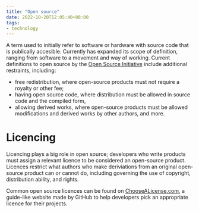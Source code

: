 ```yaml
---
title: "Open source"
date: 2022-10-20T12:05:40+08:00
tags:
- technology
---
```


A term used to initially refer to software or hardware with source code that is publically accesible. Currently has expanded its scope of definition, ranging from software to a movement and way of working. Current definitions to open source by the [Open Source Initiative](https://opensource.org/osd) include additional restraints, including:

- free redistribution, where open-source products must not require a royalty or other fee;
- having open source code, where distribution must be allowed in source code and the compiled form,
- allowing derived works, where open-source products must be allowed modifications and derived works by other authors, and more.

# Licencing

Licencing plays a big role in open source; developers who write products must assign a relevant licence to be considered an open-source product. Licences restrict what authors who make deriviations from an original open-source product can or cannot do, including governing the use of copyright, distribution ability, and rights.

Common open source licences can be found on [ChooseALicense.com](https://choosealicense.com/), a guide-like website made by GitHub to help developers pick an appropriate licence for their projects.
